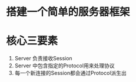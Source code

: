 # 搭建一个简单的服务器框架

# 核心三要素
1. Server 负责接收Session
2. Server 中包含指定的Protocol用来处理协议
3. 每一个新连接的Session都会通过Protocol派生出